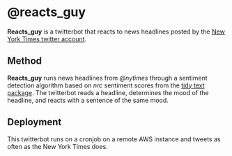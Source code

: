 # @reacts_guy

**Reacts_guy** is a twitterbot that reacts to news headlines posted by the [New York Times twitter account](https://twitter.com/nytimes).

## Method

**Reacts_guy** runs news headlines from _@nytimes_ through a sentiment detection algorithm based on  _nrc_ sentiment scores from the [tidy text package](https://cran.r-project.org/web/packages/tidytext/tidytext.pdf). The twitterbot reads a headline, determines the mood of the headline, and reacts with a sentence of the same mood. 

## Deployment

This twitterbot runs on a cronjob on a remote AWS instance and tweets as often as the New York Times does. 